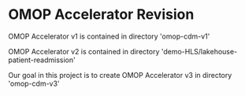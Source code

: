 # OMOP Accelerator Revision

OMOP Accelerator v1 is contained in directory 'omop-cdm-v1'

OMOP Accelerator v2 is contained in directory 'demo-HLS/lakehouse-patient-readmission'

Our goal in this project is to create OMOP Accelerator v3 in directory 'omop-cdm-v3'
